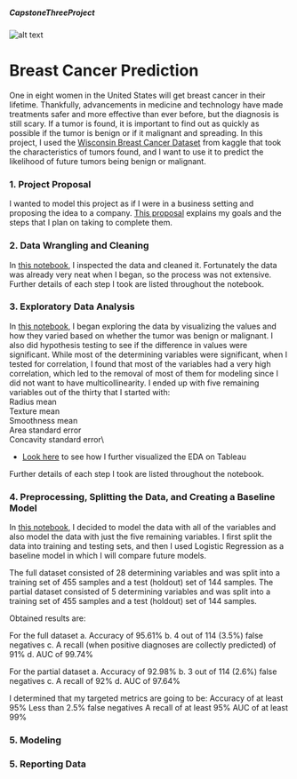##### CapstoneThreeProject
![alt text](https://medcitynews.com/uploads/2020/07/GettyImages-1165309517-600x400.jpg)
# Breast Cancer Prediction

One in eight women in the United States will get breast cancer in their lifetime. Thankfully, advancements in medicine and technology have made treatments safer and more effective than ever before, but the diagnosis is still scary.  If a tumor is found, it is important to find out as quickly as possible if the tumor is benign or if it malignant and spreading.  In this project, I used the [Wisconsin Breast Cancer Dataset](https://www.kaggle.com/uciml/breast-cancer-wisconsin-data) from kaggle that took the characteristics of tumors found, and I want to use it to predict the likelihood of future tumors being benign or malignant.

### 1. Project Proposal

I wanted to model this project as if I were in a business setting and proposing the idea to a company.  [This proposal](https://github.com/dawgtree/CapstoneThreeProject/blob/main/Capstone%203%20Project%20Proposal.pdf) explains my goals and the steps that I plan on taking to complete them.

### 2. Data Wrangling and Cleaning

In [this notebook](https://github.com/dawgtree/CapstoneThreeProject/blob/main/Cancer%20Diagnosis%20Capstone%20Project%20Data%20Wrangling.ipynb), I inspected the data and cleaned it.  Fortunately the data was already very neat when I began, so the process was not extensive.  Further details of each step I took are listed throughout the notebook.

### 3. Exploratory Data Analysis

In [this notebook](https://github.com/dawgtree/CapstoneThreeProject/blob/main/Cancer%20Diagnosis%20Capstone%20Project%20EDA.ipynb), I began exploring the data by visualizing the values and how they varied based on whether the tumor was benign or malignant.  I also did hypothesis testing to see if the difference in values were significant.  While most of the determining variables were significant, when I tested for correlation, I found that most of the variables had a very high correlation, which led to the removal of most of them for modeling since I did not want to have multicollinearity.  I ended up with five remaining variables out of the thirty that I started with:\
Radius mean\
Texture mean\
Smoothness mean\
Area standard error\
Concavity standard error\

* [Look here](https://public.tableau.com/profile/jonathan.daughtry#!/vizhome/BreastCancerCapstoneProjectEDA/BreastCancerEDA) to see how I further visualized the EDA on Tableau

Further details of each step I took are listed throughout the notebook.

### 4. Preprocessing, Splitting the Data, and Creating a Baseline Model
In [this notebook](https://github.com/dawgtree/CapstoneThreeProject/blob/main/Cancer%20Diagnosis%20Capstone%20Project%20Baseline%20Model.ipynb), I decided to model the data with all of the variables and also model the data with just the five remaining variables.  I first split the data into training and testing sets, and then I used Logistic Regression as a baseline model in which I will compare future models. 

The full dataset consisted of 28 determining variables and was split into a training set of 455 samples and a test (holdout) set of 144 samples.
The partial dataset consisted of 5 determining variables and was split into a training set of 455 samples and a test (holdout) set of 144 samples.

Obtained results are:

For the full dataset
a. Accuracy of 95.61%
b. 4 out of 114 (3.5%) false negatives
c. A recall (when positive diagnoses are collectly predicted) of 91%
d. AUC of 99.74%

For the partial dataset
a. Accuracy of 92.98%
b. 3 out of 114 (2.6%) false negatives
c. A recall of 92%
d. AUC of 97.64%

I determined that my targeted metrics are going to be:
Accuracy of at least 95%
Less than 2.5% false negatives
A recall of at least 95%
AUC of at least 99%

### 5. Modeling

### 5. Reporting Data
